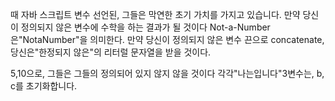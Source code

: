 때 자바 스크립트 변수 선언된, 그들은 막연한 초기 가치를 가지고 있습니다. 만약 당신이 정의되지 않은 변수에 수학을 하는 결과가 될 것이다 Not-a-Number은"NotaNumber"을 의미한다. 만약 당신이 정의되지 않은 변수 끈으로 concatenate, 당신은"한정되지 않은"의 리터럴 문자열을 받을 것이다.

5,10으로, 그들은 그들의 정의되어 있지 않지 않을 것이다 각각"나는입니다"3변수는, b, c를 초기화합니다.